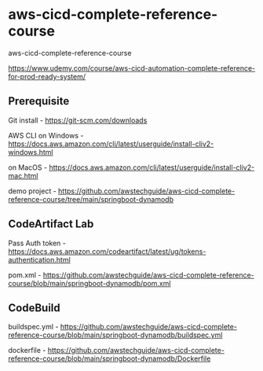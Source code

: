 # aws-cicd-complete-reference-course
aws-cicd-complete-reference-course

https://www.udemy.com/course/aws-cicd-automation-complete-reference-for-prod-ready-system/

## Prerequisite
Git install - https://git-scm.com/downloads

AWS CLI on Windows - https://docs.aws.amazon.com/cli/latest/userguide/install-cliv2-windows.html

on MacOS - https://docs.aws.amazon.com/cli/latest/userguide/install-cliv2-mac.html

demo project - https://github.com/awstechguide/aws-cicd-complete-reference-course/tree/main/springboot-dynamodb


## CodeArtifact Lab

Pass Auth token - https://docs.aws.amazon.com/codeartifact/latest/ug/tokens-authentication.html

pom.xml - https://github.com/awstechguide/aws-cicd-complete-reference-course/blob/main/springboot-dynamodb/pom.xml

## CodeBuild

buildspec.yml - https://github.com/awstechguide/aws-cicd-complete-reference-course/blob/main/springboot-dynamodb/buildspec.yml

dockerfile - https://github.com/awstechguide/aws-cicd-complete-reference-course/blob/main/springboot-dynamodb/Dockerfile


